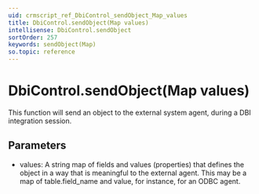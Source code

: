 ```yaml
---
uid: crmscript_ref_DbiControl_sendObject_Map_values
title: DbiControl.sendObject(Map values)
intellisense: DbiControl.sendObject
sortOrder: 257
keywords: sendObject(Map)
so.topic: reference
---
```


# DbiControl.sendObject(Map values)

This function will send an object to the external system agent, during a DBI integration session.

## Parameters

 - values: A string map of fields and values (properties) that defines the object in a way that is meaningful to the external agent. This may be a map of table.field\_name and value, for instance, for an ODBC agent.

